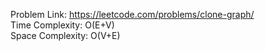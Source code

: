 Problem Link: https://leetcode.com/problems/clone-graph/ </br>
Time Complexity: O(E+V) </br>
Space Complexity: O(V+E)
